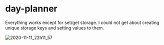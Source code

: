 # day-planner

Everything works except for set/get storage. I could not get about creating unique storage keys and setting values to them.


![2020-11-11_22h11_57](https://user-images.githubusercontent.com/68972514/98890890-f924bd80-246a-11eb-9ca4-5a2310a79a51.png)
